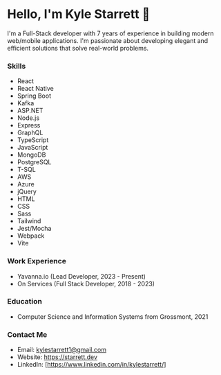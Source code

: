 # Hello, I'm Kyle Starrett 👋
I'm a Full-Stack developer with 7 years of experience in building modern web/mobile applications. I'm passionate about developing elegant and efficient solutions that solve real-world problems.

### Skills
  - React
  - React Native
  - Spring Boot
  - Kafka
  - ASP.NET
  - Node.js
  - Express
  - GraphQL
  - TypeScript
  - JavaScript
  - MongoDB
  - PostgreSQL
  - T-SQL
  - AWS
  - Azure
  - jQuery
  - HTML
  - CSS
  - Sass
  - Tailwind
  - Jest/Mocha
  - Webpack
  - Vite

### Work Experience
  - Yavanna.io (Lead Developer, 2023 - Present)
  - On Services (Full Stack Developer, 2018 - 2023)
### Education
  - Computer Science and Information Systems from Grossmont, 2021
### Contact Me
  - Email: kylestarrett1@gmail.com
  - Website: https://starrett.dev
  - LinkedIn: [https://www.linkedin.com/in/kylestarrett/]

